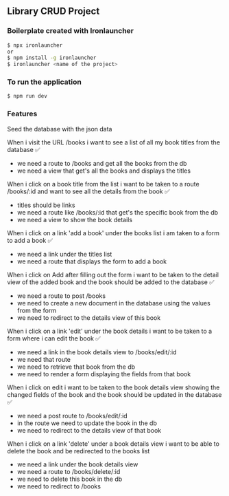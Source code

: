 ## Library CRUD Project
 
### Boilerplate created with Ironlauncher
```bash
$ npx ironlauncher
or
$ npm install -g ironlauncher
$ ironlauncher <name of the project>
```
 
### To run the application
```bash
$ npm run dev
```
 
### Features
 
Seed the database with the json data 
 
When i visit the URL /books i want to see a list of all my book titles from the database ✅
- we need a route to /books and get all the books from the db
- we need a view that get's all the books and displays the titles
 
 
 
When i click on a book title from the list i want to be taken to a route /books/:id and want to see all the details from the book  ✅
- titles should be links
- we need a route like /books/:id that get's the specific book from the db 
- we need a view to show the book details
 
 
When i click on a link 'add a book' under the books list i am taken to a form to add a book ✅
- we need a link under the titles list
- we need a route that displays the form to add a book
 
When i click on Add after filling out the form i want to be taken to the detail view of the added book and the book should be added to the database ✅
- we need a route to post /books
- we need to create a new document in the database using the values from the form
- we need to redirect to the details view of this book
 
 
When i click on a link 'edit' under the book details i want to be taken to a form where i can edit the book ✅ 
- we need a link in the book details view to /books/edit/:id
- we need that route
- we need to retrieve that book from the db
- we need to render a form displaying the fields from that book
 
 
When i click on edit i want to be taken to the book details view showing the changed fields of the book and the book should be updated in the database ✅ 
- we need a post route to /books/edit/:id
- in the route we need to update the book in the db
- we need to redirect to the details view of that book
 
 
When i click on a link 'delete' under a book details view i want to be able to delete the book and be redirected to the books list 
- we need a link under the book details view
- we need a route to /books/delete/:id
- we need to delete this book in the db
- we need to redirect to /books